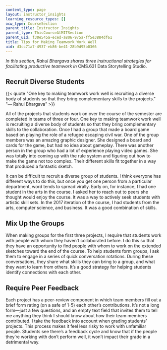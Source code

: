 ```yaml
---
content_type: page
layout: instructor_insights
learning_resource_types: []
ocw_type: CourseSection
parent_title: Instructor Insights
parent_type: ThisCourseAtMITSection
parent_uid: f30e545a-eced-a806-975a-ff5e3884df61
title: Tips for Making Teamwork Work Well
uid: d3cc71a7-4937-eb86-be41-28b9d95b0366
---
```


_In this section, Rahul Bhargava shares three instructional strategies for facilitating productive teamwork in_ CMS.631 Data Storytelling Studio.

Recruit Diverse Students
------------------------

{{< quote "One key to making teamwork work well is recruiting a diverse body of students so that they bring complementary skills to the projects." "— Rahul Bhargava" >}}

All of the projects that students work on over the course of the semester are completed in teams of three or four. One key to making teamwork work well is recruiting a diverse body of students so that they bring complementary skills to the collaboration. Once I had a group that made a board game based on playing the role of a refugee escaping civil war. One of the group members was an amazing graphic designer. She designed a board and cards for the game, but had no idea about gameplay. There was another person in the group who had a lot of experience playing video games. She was totally into coming up with the rule system and figuring out how to make the game not too complex. Their different skills fit together in a way that produced a fantastic sketch.

It can be difficult to recruit a diverse group of students. I think everyone has different ways to do this, but once you get one person from a particular department, word tends to spread virally. Early on, for instance, I had one student in the arts in the course. I asked her to reach out to peers she thought would enjoy the course. It was a way to actively seek students with artistic skill sets. In the 2017 iteration of the course, I had students from the arts, computer science, and business. It was a good combination of skills.

Mix Up the Groups
-----------------

When making groups for the first three projects, I require that students work with people with whom they haven’t collaborated before. I do this so that they have an opportunity to find people with whom to work on the extended sketches toward the end of the course. To help students form groups, I ask them to engage in a series of quick conversation rotations. During these conversations, they share what skills they can bring to a group, and what they want to learn from others. It’s a good strategy for helping students identify connections with each other.

Require Peer Feedback
---------------------

Each project has a peer-review component in which team members fill out a brief form rating (on a safe of 1-5) each other’s contributions. It’s not a long form—just a few questions, and an empty text field that invites them to tell me anything they think I should know about how their team members contributed. I take the feedback into account when grading students’ projects. This process makes it feel less risky to work with unfamiliar people. Students see there’s a feedback cycle and know that if the people they’re working with don’t perform well, it won’t impact their grade in a detrimental way.